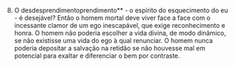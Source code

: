﻿8. O desdesprendimentoprendimento** - o espírito do esquecimento do eu - é desejável? Então o homem mortal deve viver face a face com o incessante clamor de um ego inescapável, que exige reconhecimento e honra. O homem não poderia escolher a vida divina, de modo dinâmico, se não existisse uma vida do ego à qual renunciar. O homem nunca poderia depositar a salvação na retidão se não houvesse mal em potencial para exaltar e diferenciar o bem por contraste.